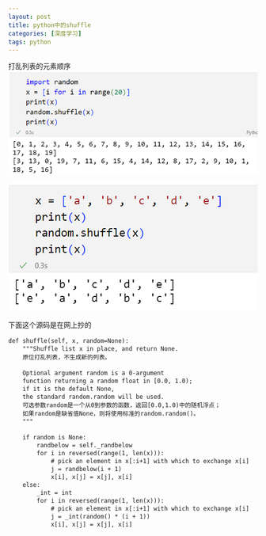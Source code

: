```yaml
---
layout: post
title: python中的shuffle
categories: [深度学习]
tags: python
---
```


打乱列表的元素顺序
![image-20220731222036437](/assets/img/image-20220731222036437.png)

![image-20220731222216314](/assets/img/image-20220731222216314.png)

下面这个源码是在网上抄的

```
def shuffle(self, x, random=None):
    """Shuffle list x in place, and return None.
    原位打乱列表，不生成新的列表。

    Optional argument random is a 0-argument
    function returning a random float in [0.0, 1.0); 
    if it is the default None, 
    the standard random.random will be used.
	可选参数random是一个从0到参数的函数，返回[0.0,1.0)中的随机浮点；
	如果random是缺省值None，则将使用标准的random.random()。
    """

    if random is None:
        randbelow = self._randbelow
        for i in reversed(range(1, len(x))):
            # pick an element in x[:i+1] with which to exchange x[i]
            j = randbelow(i + 1)
            x[i], x[j] = x[j], x[i]
    else:
        _int = int
        for i in reversed(range(1, len(x))):
            # pick an element in x[:i+1] with which to exchange x[i]
            j = _int(random() * (i + 1))
            x[i], x[j] = x[j], x[i]


```

